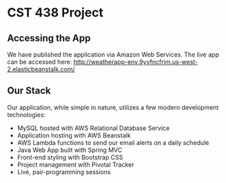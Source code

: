 # CST 438 Project
## Accessing the App
We have published the application via Amazon Web Services. The live app can be accessed here:
http://weatherapp-env.9yvfncfrim.us-west-2.elasticbeanstalk.com/

## Our Stack
Our application, while simple in nature, utilizes a few modern development technologies:

- MySQL hosted with AWS Relational Database Service
- Application hosting with AWS Beanstalk
- AWS Lambda functions to send our email alerts on a daily schedule
- Java Web App built with Spring MVC
- Front-end styling with Bootstrap CSS
- Project management with Pivotal Tracker
- Live, pair-programming sessions